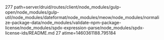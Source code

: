 277 path=server/druid/routes/client/node_modules/gulp-open/node_modules/gulp-util/node_modules/dateformat/node_modules/meow/node_modules/normalize-package-data/node_modules/validate-npm-package-license/node_modules/spdx-expression-parse/node_modules/spdx-license-ids/README.md
27 atime=1460361188.795184
